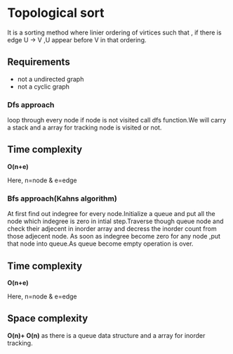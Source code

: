 # Topological sort

It is a sorting method where linier ordering of virtices such that , if there is edge U -> V ,U appear before V in that ordering.

## Requirements

* not a undirected graph
* not a cyclic graph

### Dfs approach

loop through every node if node is not visited call dfs function.We will carry a stack and a array for tracking node is visited or not.

## Time complexity

**O(n+e)**
 
Here, n=node & e=edge

### Bfs approach(Kahns algorithm)

At first find out indegree for every node.Initialize a queue and put all the node which indegree is zero in intial step.Traverse though queue node and check their adjecent in inorder array and decress the inorder count from those adjecent node.
As soon as indegree become zero for any node ,put that node into queue.As queue become empty operation is over.

## Time complexity

**O(n+e)**
 
Here, n=node & e=edge

## Space complexity

**O(n)+ O(n)** as there is a queue data structure and a array for inorder tracking.
